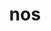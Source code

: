 ---
category: 3-letters
denotation: null
name: nos
reference_link: https://www.etymonline.com/word/nos
root_language: null
root_name: null
title: nos
type: free
word_sums:
- respelling: nos
  sum: 'Nos + '
---